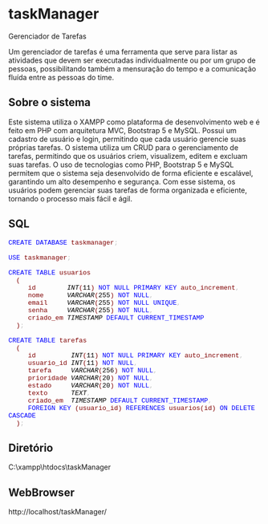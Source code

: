 # taskManager
Gerenciador de Tarefas

Um gerenciador de tarefas é uma ferramenta que serve para listar as atividades que devem ser executadas individualmente ou por um grupo de pessoas, possibilitando também a mensuração do tempo e a comunicação fluída entre as pessoas do time.

## Sobre o sistema

Este sistema utiliza o XAMPP como plataforma de desenvolvimento web e é feito em PHP com arquitetura MVC, Bootstrap 5 e MySQL. Possui um cadastro de usuário e login, permitindo que cada usuário gerencie suas próprias tarefas. O sistema utiliza um CRUD para o gerenciamento de tarefas, permitindo que os usuários criem, visualizem, editem e excluam suas tarefas. O uso de tecnologias como PHP, Bootstrap 5 e MySQL permitem que o sistema seja desenvolvido de forma eficiente e escalável, garantindo um alto desempenho e segurança. Com esse sistema, os usuários podem gerenciar suas tarefas de forma organizada e eficiente, tornando o processo mais fácil e ágil.

## SQL

<font face="Courier New" size="2">
<font color = "blue">CREATE</font>&nbsp;<font color = "blue">DATABASE</font>&nbsp;<font color = "maroon">taskmanager</font><font color = "silver">;</font>
<br/>
<br/><font color = "blue">USE</font>&nbsp;<font color = "maroon">taskmanager</font><font color = "silver">;</font>
<br/>
<br/><font color = "blue">CREATE</font>&nbsp;<font color = "blue">TABLE</font>&nbsp;<font color = "maroon">usuarios</font>
<br/>&nbsp;&nbsp;<font color = "maroon">(</font>
<br/>&nbsp;&nbsp;&nbsp;&nbsp;&nbsp;<font color = "maroon">id</font>&nbsp;&nbsp;&nbsp;&nbsp;&nbsp;&nbsp;&nbsp;&nbsp;<font color = "black"><i>INT</i></font><font color = "maroon">(</font><font color = "black">11</font><font color = "maroon">)</font>&nbsp;<font color = "blue">NOT</font>&nbsp;<font color = "blue">NULL</font>&nbsp;<font color = "blue">PRIMARY</font>&nbsp;<font color = "blue">KEY</font>&nbsp;<font color = "maroon">auto_increment</font><font color = "silver">,</font>
<br/>&nbsp;&nbsp;&nbsp;&nbsp;&nbsp;<font color = "maroon">nome</font>&nbsp;&nbsp;&nbsp;&nbsp;&nbsp;&nbsp;<font color = "black"><i>VARCHAR</i></font><font color = "maroon">(</font><font color = "black">255</font><font color = "maroon">)</font>&nbsp;<font color = "blue">NOT</font>&nbsp;<font color = "blue">NULL</font><font color = "silver">,</font>
<br/>&nbsp;&nbsp;&nbsp;&nbsp;&nbsp;<font color = "maroon">email</font>&nbsp;&nbsp;&nbsp;&nbsp;&nbsp;<font color = "black"><i>VARCHAR</i></font><font color = "maroon">(</font><font color = "black">255</font><font color = "maroon">)</font>&nbsp;<font color = "blue">NOT</font>&nbsp;<font color = "blue">NULL</font>&nbsp;<font color = "blue">UNIQUE</font><font color = "silver">,</font>
<br/>&nbsp;&nbsp;&nbsp;&nbsp;&nbsp;<font color = "maroon">senha</font>&nbsp;&nbsp;&nbsp;&nbsp;&nbsp;<font color = "black"><i>VARCHAR</i></font><font color = "maroon">(</font><font color = "black">255</font><font color = "maroon">)</font>&nbsp;<font color = "blue">NOT</font>&nbsp;<font color = "blue">NULL</font><font color = "silver">,</font>
<br/>&nbsp;&nbsp;&nbsp;&nbsp;&nbsp;<font color = "maroon">criado_em</font>&nbsp;<font color = "black"><i>TIMESTAMP</i></font>&nbsp;<font color = "blue">DEFAULT</font>&nbsp;<font color = "blue">CURRENT_TIMESTAMP</font>
<br/>&nbsp;&nbsp;<font color = "maroon">)</font><font color = "silver">;</font>
<br/>
<br/><font color = "blue">CREATE</font>&nbsp;<font color = "blue">TABLE</font>&nbsp;<font color = "maroon">tarefas</font>
<br/>&nbsp;&nbsp;<font color = "maroon">(</font>
<br/>&nbsp;&nbsp;&nbsp;&nbsp;&nbsp;<font color = "maroon">id</font>&nbsp;&nbsp;&nbsp;&nbsp;&nbsp;&nbsp;&nbsp;&nbsp;&nbsp;<font color = "black"><i>INT</i></font><font color = "maroon">(</font><font color = "black">11</font><font color = "maroon">)</font>&nbsp;<font color = "blue">NOT</font>&nbsp;<font color = "blue">NULL</font>&nbsp;<font color = "blue">PRIMARY</font>&nbsp;<font color = "blue">KEY</font>&nbsp;<font color = "maroon">auto_increment</font><font color = "silver">,</font>
<br/>&nbsp;&nbsp;&nbsp;&nbsp;&nbsp;<font color = "maroon">usuario_id</font>&nbsp;<font color = "black"><i>INT</i></font><font color = "maroon">(</font><font color = "black">11</font><font color = "maroon">)</font>&nbsp;<font color = "blue">NOT</font>&nbsp;<font color = "blue">NULL</font><font color = "silver">,</font>
<br/>&nbsp;&nbsp;&nbsp;&nbsp;&nbsp;<font color = "maroon">tarefa</font>&nbsp;&nbsp;&nbsp;&nbsp;&nbsp;<font color = "black"><i>VARCHAR</i></font><font color = "maroon">(</font><font color = "black">256</font><font color = "maroon">)</font>&nbsp;<font color = "blue">NOT</font>&nbsp;<font color = "blue">NULL</font><font color = "silver">,</font>
<br/>&nbsp;&nbsp;&nbsp;&nbsp;&nbsp;<font color = "maroon">prioridade</font>&nbsp;<font color = "black"><i>VARCHAR</i></font><font color = "maroon">(</font><font color = "black">20</font><font color = "maroon">)</font>&nbsp;<font color = "blue">NOT</font>&nbsp;<font color = "blue">NULL</font><font color = "silver">,</font>
<br/>&nbsp;&nbsp;&nbsp;&nbsp;&nbsp;<font color = "maroon">estado</font>&nbsp;&nbsp;&nbsp;&nbsp;&nbsp;<font color = "black"><i>VARCHAR</i></font><font color = "maroon">(</font><font color = "black">20</font><font color = "maroon">)</font>&nbsp;<font color = "blue">NOT</font>&nbsp;<font color = "blue">NULL</font><font color = "silver">,</font>
<br/>&nbsp;&nbsp;&nbsp;&nbsp;&nbsp;<font color = "maroon">texto</font>&nbsp;&nbsp;&nbsp;&nbsp;&nbsp;&nbsp;<font color = "black"><i>TEXT</i></font><font color = "silver">,</font>
<br/>&nbsp;&nbsp;&nbsp;&nbsp;&nbsp;<font color = "maroon">criado_em</font>&nbsp;&nbsp;<font color = "black"><i>TIMESTAMP</i></font>&nbsp;<font color = "blue">DEFAULT</font>&nbsp;<font color = "blue">CURRENT_TIMESTAMP</font><font color = "silver">,</font>
<br/>&nbsp;&nbsp;&nbsp;&nbsp;&nbsp;<font color = "blue">FOREIGN</font>&nbsp;<font color = "blue">KEY</font>&nbsp;<font color = "maroon">(</font><font color = "maroon">usuario_id</font><font color = "maroon">)</font>&nbsp;<font color = "blue">REFERENCES</font>&nbsp;<font color = "maroon">usuarios</font><font color = "maroon">(</font><font color = "maroon">id</font><font color = "maroon">)</font>&nbsp;<font color = "blue">ON</font>&nbsp;<font color = "blue">DELETE</font>&nbsp;<font color = "blue">CASCADE</font>
<br/>&nbsp;&nbsp;<font color = "maroon">)</font><font color = "silver">;</font>&nbsp;
</font>

## Diretório

C:\xampp\htdocs\taskManager

## WebBrowser

http://localhost/taskManager/


